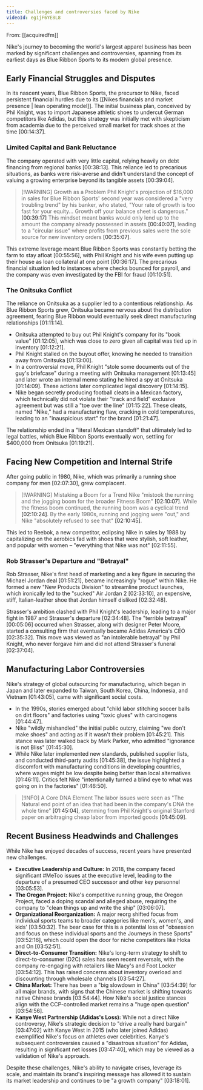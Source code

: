 ```yaml
---
title: Challenges and controversies faced by Nike
videoId: eg1jF6YE8L8
---
```


From: [[acquiredfm]] <br/> 

Nike's journey to becoming the world's largest apparel business has been marked by significant challenges and controversies, spanning from its earliest days as Blue Ribbon Sports to its modern global presence.

## Early Financial Struggles and Disputes
In its nascent years, Blue Ribbon Sports, the precursor to Nike, faced persistent financial hurdles due to its [[Nikes financials and market presence | lean operating model]]. The initial business plan, conceived by Phil Knight, was to import Japanese athletic shoes to undercut German competitors like Adidas, but this strategy was initially met with skepticism from academia due to the perceived small market for track shoes at the time <a class="yt-timestamp" data-t="00:14:37">[00:14:37]</a>.

### Limited Capital and Bank Reluctance
The company operated with very little capital, relying heavily on debt financing from regional banks <a class="yt-timestamp" data-t="00:38:13">[00:38:13]</a>. This reliance led to precarious situations, as banks were risk-averse and didn't understand the concept of valuing a growing enterprise beyond its tangible assets <a class="yt-timestamp" data-t="00:39:04">[00:39:04]</a>.

> [!WARNING] Growth as a Problem
> Phil Knight's projection of $16,000 in sales for Blue Ribbon Sports' second year was considered a "very troubling trend" by his banker, who stated, "Your rate of growth is too fast for your equity... Growth off your balance sheet is dangerous." <a class="yt-timestamp" data-t="00:39:17">[00:39:17]</a> This mindset meant banks would only lend up to the amount the company already possessed in assets <a class="yt-timestamp" data-t="00:40:07">[00:40:07]</a>, leading to a "circular issue" where profits from previous sales were the sole source for new inventory orders <a class="yt-timestamp" data-t="00:35:07">[00:35:07]</a>.

This extreme leverage meant Blue Ribbon Sports was constantly betting the farm to stay afloat <a class="yt-timestamp" data-t="00:55:56">[00:55:56]</a>, with Phil Knight and his wife even putting up their house as loan collateral at one point <a class="yt-timestamp" data-t="00:36:17">[00:36:17]</a>. The precarious financial situation led to instances where checks bounced for payroll, and the company was even investigated by the FBI for fraud <a class="yt-timestamp" data-t="01:10:51">[01:10:51]</a>.

### The Onitsuka Conflict
The reliance on Onitsuka as a supplier led to a contentious relationship. As Blue Ribbon Sports grew, Onitsuka became nervous about the distribution agreement, fearing Blue Ribbon would eventually seek direct manufacturing relationships <a class="yt-timestamp" data-t="01:11:14">[01:11:14]</a>.

*   Onitsuka attempted to buy out Phil Knight's company for its "book value" <a class="yt-timestamp" data-t="01:12:05">[01:12:05]</a>, which was close to zero given all capital was tied up in inventory <a class="yt-timestamp" data-t="01:12:21">[01:12:21]</a>.
*   Phil Knight stalled on the buyout offer, knowing he needed to transition away from Onitsuka <a class="yt-timestamp" data-t="01:13:00">[01:13:00]</a>.
*   In a controversial move, Phil Knight "stole some documents out of the guy's briefcase" during a meeting with Onitsuka management <a class="yt-timestamp" data-t="01:13:45">[01:13:45]</a> and later wrote an internal memo stating he hired a spy at Onitsuka <a class="yt-timestamp" data-t="01:14:09">[01:14:09]</a>. These actions later complicated legal discovery <a class="yt-timestamp" data-t="01:14:15">[01:14:15]</a>.
*   Nike began secretly producing football cleats in a Mexican factory, which technically did not violate their "track and field" exclusive agreement but was still a "toe over the line" <a class="yt-timestamp" data-t="01:15:22">[01:15:22]</a>. These cleats, named "Nike," had a manufacturing flaw, cracking in cold temperatures, leading to an "inauspicious start" for the brand <a class="yt-timestamp" data-t="01:21:47">[01:21:47]</a>.

The relationship ended in a "literal Mexican standoff" that ultimately led to legal battles, which Blue Ribbon Sports eventually won, settling for $400,000 from Onitsuka <a class="yt-timestamp" data-t="01:19:21">[01:19:21]</a>.

## Facing New Competition and Internal Strife
After going public in 1980, Nike, which was primarily a running shoe company for men <a class="yt-timestamp" data-t="02:07:30">[02:07:30]</a>, grew complacent.

> [!WARNING] Mistaking a Boom for a Trend
> Nike "mistook the running and the jogging boom for the broader Fitness Boom" <a class="yt-timestamp" data-t="02:10:07">[02:10:07]</a>. While the fitness boom continued, the running boom was a cyclical trend <a class="yt-timestamp" data-t="02:10:24">[02:10:24]</a>. By the early 1980s, running and jogging were "out," and Nike "absolutely refused to see that" <a class="yt-timestamp" data-t="02:10:45">[02:10:45]</a>.

This led to Reebok, a new competitor, eclipsing Nike in sales by 1988 by capitalizing on the aerobics fad with shoes that were stylish, soft leather, and popular with women – "everything that Nike was not" <a class="yt-timestamp" data-t="02:11:55">[02:11:55]</a>.

### Rob Strasser's Departure and "Betrayal"
Rob Strasser, Nike's first head of marketing and a key figure in securing the Michael Jordan deal <a class="yt-timestamp" data-t="01:51:21">[01:51:21]</a>, became increasingly "rogue" within Nike. He formed a new "New Products Division" to streamline product launches, which ironically led to the "sucked" Air Jordan 2 <a class="yt-timestamp" data-t="02:33:10">[02:33:10]</a>, an expensive, stiff, Italian-leather shoe that Jordan himself disliked <a class="yt-timestamp" data-t="02:32:48">[02:32:48]</a>.

Strasser's ambition clashed with Phil Knight's leadership, leading to a major fight in 1987 and Strasser's departure <a class="yt-timestamp" data-t="02:34:48">[02:34:48]</a>. The "terrible betrayal" <a class="yt-timestamp" data-t="00:05:06">[00:05:06]</a> occurred when Strasser, along with designer Peter Moore, started a consulting firm that eventually became Adidas America's CEO <a class="yt-timestamp" data-t="02:35:32">[02:35:32]</a>. This move was viewed as "an intolerable betrayal" by Phil Knight, who never forgave him and did not attend Strasser's funeral <a class="yt-timestamp" data-t="02:37:04">[02:37:04]</a>.

## Manufacturing Labor Controversies
Nike's strategy of global outsourcing for manufacturing, which began in Japan and later expanded to Taiwan, South Korea, China, Indonesia, and Vietnam <a class="yt-timestamp" data-t="01:43:05">[01:43:05]</a>, came with significant social costs.

*   In the 1990s, stories emerged about "child labor stitching soccer balls on dirt floors" and factories using "toxic glues" with carcinogens <a class="yt-timestamp" data-t="01:44:47">[01:44:47]</a>.
*   Nike "wildly mishandled" the initial public outcry, claiming "we don't make shoes" and acting as if it wasn't their problem <a class="yt-timestamp" data-t="01:45:21">[01:45:21]</a>. This stance was later walked back by Mark Parker, who admitted "ignorance is not Bliss" <a class="yt-timestamp" data-t="01:45:30">[01:45:30]</a>.
*   While Nike later implemented new standards, published supplier lists, and conducted third-party audits <a class="yt-timestamp" data-t="01:45:38">[01:45:38]</a>, the issue highlighted a discomfort with manufacturing conditions in developing countries, where wages might be low despite being better than local alternatives <a class="yt-timestamp" data-t="01:46:11">[01:46:11]</a>. Critics felt Nike "intentionally turned a blind eye to what was going on in the factories" <a class="yt-timestamp" data-t="01:46:50">[01:46:50]</a>.

> [!INFO] A Core DNA Element
> The labor issues were seen as "The Natural end point of an idea that had been in the company's DNA the whole time" <a class="yt-timestamp" data-t="01:45:04">[01:45:04]</a>, stemming from Phil Knight's original Stanford paper on arbitraging cheap labor from imported goods <a class="yt-timestamp" data-t="01:45:09">[01:45:09]</a>.

## Recent Business Headwinds and Challenges
While Nike has enjoyed decades of success, recent years have presented new challenges.

*   **Executive Leadership and Culture:** In 2018, the company faced significant #MeToo issues at the executive level, leading to the departure of a presumed CEO successor and other key personnel <a class="yt-timestamp" data-t="03:05:53">[03:05:53]</a>.
*   **The Oregon Project:** Nike's competitive running group, the Oregon Project, faced a doping scandal and alleged abuse, requiring the company to "clean things up and write the ship" <a class="yt-timestamp" data-t="03:06:07">[03:06:07]</a>.
*   **Organizational Reorganization:** A major reorg shifted focus from individual sports teams to broader categories like men's, women's, and kids' <a class="yt-timestamp" data-t="03:50:32">[03:50:32]</a>. The bear case for this is a potential loss of "obsession and focus on these individual sports and the Journeys in these Sports" <a class="yt-timestamp" data-t="03:52:16">[03:52:16]</a>, which could open the door for niche competitors like Hoka and On <a class="yt-timestamp" data-t="03:52:51">[03:52:51]</a>.
*   **Direct-to-Consumer Transition:** Nike's long-term strategy to shift to direct-to-consumer (D2C) sales has seen recent reversals, with the company re-engaging with retailers like Macy's and Foot Locker <a class="yt-timestamp" data-t="03:54:12">[03:54:12]</a>. This has raised concerns about inventory overload and discounting through wholesale channels <a class="yt-timestamp" data-t="03:54:27">[03:54:27]</a>.
*   **China Market:** There has been a "big slowdown in China" <a class="yt-timestamp" data-t="03:54:39">[03:54:39]</a> for all major brands, with signs that the Chinese market is shifting towards native Chinese brands <a class="yt-timestamp" data-t="03:54:44">[03:54:44]</a>. How Nike's social justice stances align with the CCP-controlled market remains a "huge open question" <a class="yt-timestamp" data-t="03:54:56">[03:54:56]</a>.
*   **Kanye West Partnership (Adidas's Loss):** While not a direct Nike controversy, Nike's strategic decision to "drive a really hard bargain" <a class="yt-timestamp" data-t="03:47:02">[03:47:02]</a> with Kanye West in 2015 (who later joined Adidas) exemplified Nike's focus on athletes over celebrities. Kanye's subsequent controversies caused a "disastrous situation" for Adidas, resulting in significant net losses <a class="yt-timestamp" data-t="03:47:40">[03:47:40]</a>, which may be viewed as a validation of Nike's approach.

Despite these challenges, Nike's ability to navigate crises, leverage its scale, and maintain its brand's inspiring message has allowed it to sustain its market leadership and continues to be "a growth company" <a class="yt-timestamp" data-t="03:18:01">[03:18:01]</a>.